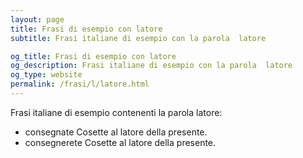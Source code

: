 ```yaml
---
layout: page
title: Frasi di esempio con latore 
subtitle: Frasi italiane di esempio con la parola  latore

og_title: Frasi di esempio con latore 
og_description: Frasi italiane di esempio con la parola  latore
og_type: website
permalink: /frasi/l/latore.html
---
```


Frasi italiane di esempio contenenti la parola latore:


- consegnate Cosette al latore della presente.
- consegnerete Cosette al latore della presente.
